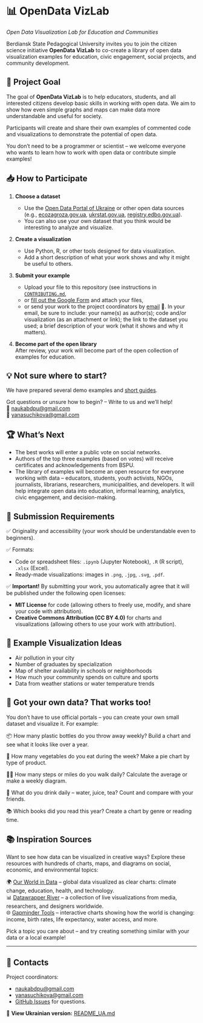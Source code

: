 # 📊 OpenData VizLab

*Open Data Visualization Lab for Education and Communities*

Berdiansk State Pedagogical University invites you to join the citizen science initiative **OpenData VizLab** to co-create a library of open data visualization examples for education, civic engagement, social projects, and community development.

## 🎯 Project Goal

The goal of **OpenData VizLab** is to help educators, students, and all interested citizens develop basic skills in working with open data. We aim to show how even simple graphs and maps can make data more understandable and useful for society.

Participants will create and share their own examples of commented code and visualizations to demonstrate the potential of open data.

You don’t need to be a programmer or scientist – we welcome everyone who wants to learn how to work with open data or contribute simple examples!

## 📥 How to Participate

1. **Choose a dataset**  
   - Use the [Open Data Portal of Ukraine](https://data.gov.ua/) or other open data sources (e.g., [ecozagroza.gov.ua](https://ecozagroza.gov.ua), [ukrstat.gov.ua](https://ukrstat.gov.ua), [registry.edbo.gov.ua](https://registry.edbo.gov.ua/opendata/)).  
   - You can also use your own dataset that you think would be interesting to analyze and visualize.  

2. **Create a visualization**  
   - Use Python, R, or other tools designed for data visualization.  
   - Add a short description of what your work shows and why it might be useful to others.  

3. **Submit your example**  
   - Upload your file to this repository (see instructions in [`CONTRIBUTING.md`](CONTRIBUTING.md),
   - or [fill out the Google Form](https://forms.gle/t8oXFL8KVDFkXUAX8) and attach your files, 
   - or send your work to the project coordinators by [email](mailto:naukabdpu@gmail.com) 📧. In your email, be sure to include: your name(s) as author(s); code and/or visualization (as an attachment or link); the link to the dataset you used; a brief description of your work (what it shows and why it matters).  

4. **Become part of the open library**  
After review, your work will become part of the open collection of examples for education.

## 💡 Not sure where to start?

We have prepared several demo examples and [short guides](https://github.com/Berdyansk-State-Pedagogical-University/OpenData-VizLab/blob/main/CONTRIBUTING.md).  

Got questions or unsure how to begin? – Write to us and we’ll help!  
📧 naukabdpu@gmail.com  
📧 yanasuchikova@gmail.com

## 🏆 What’s Next

- The best works will enter a public vote on social networks.  
- Authors of the top three examples (based on votes) will receive certificates and acknowledgements from BSPU.  
- The library of examples will become an open resource for everyone working with data – educators, students, youth activists, NGOs, journalists, librarians, researchers, municipalities, and developers. It will help integrate open data into education, informal learning, analytics, civic engagement, and decision-making.  

## 📜 Submission Requirements

✅ Originality and accessibility (your work should be understandable even to beginners).  

✅ Formats:  
- Code or spreadsheet files: `.ipynb` (Jupyter Notebook), `.R` (R script), `.xlsx` (Excel).  
- Ready-made visualizations: images in `.png`, `.jpg`, `.svg`, `.pdf`.  

✅ **Important!** By submitting your work, you automatically agree that it will be published under the following open licenses:  
- **MIT License** for code (allowing others to freely use, modify, and share your code with attribution).  
- **Creative Commons Attribution (CC BY 4.0)** for charts and visualizations (allowing others to use your work with attribution).  

## 🧭 Example Visualization Ideas

- Air pollution in your city  
- Number of graduates by specialization  
- Map of shelter availability in schools or neighborhoods  
- How much your community spends on culture and sports  
- Data from weather stations or water temperature trends

## 🧩 Got your own data? That works too!  

You don’t have to use official portals – you can create your own small dataset and visualize it. For example:  

📦 How many plastic bottles do you throw away weekly? Build a chart and see what it looks like over a year.

🥗 How many vegetables do you eat during the week? Make a pie chart by type of product.

🚶‍♂️ How many steps or miles do you walk daily? Calculate the average or make a weekly diagram.

🧃 What do you drink daily – water, juice, tea? Count and compare with your friends.  

📚 Which books did you read this year? Create a chart by genre or reading time.  

## 📚 Inspiration Sources

Want to see how data can be visualized in creative ways? Explore these resources with hundreds of charts, maps, and diagrams on social, economic, and environmental topics:  

🌍 [Our World in Data](https://ourworldindata.org/) – global data visualized as clear charts: climate change, education, health, and technology.  
📊 [Datawrapper River](https://river.datawrapper.de/) – a collection of live visualizations from media, researchers, and designers worldwide.  
🌐 [Gapminder Tools](https://gapminder.org/tools) – interactive charts showing how the world is changing: income, birth rates, life expectancy, water access, and more.  

Pick a topic you care about – and try creating something similar with your data or a local example!  

---

## 📧 Contacts

Project coordinators:  
- [naukabdpu@gmail.com](mailto:naukabdpu@gmail.com)  
- [yanasuchikova@gmail.com](mailto:yanasuchikova@gmail.com)  
- [GitHub Issues](https://github.com/OpenData-VizLab/issues) for questions.  

🔗 **View Ukrainian version:** [README_UA.md](README_UA.md)
